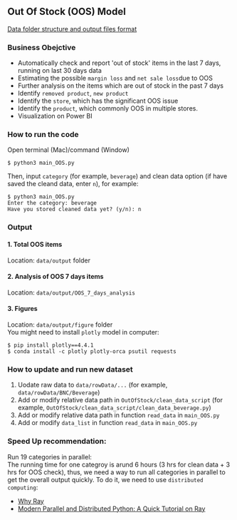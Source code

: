 ## Out Of Stock (OOS) Model

[Data folder structure and output files format](https://github.com/YiranJing/Lagardere_CommercialAnalysis/tree/master/OutOfStock/notebook/OutOfStock/support)
### Business Obejctive
- Automatically check and report 'out of stock' items in the last 7 days, running on last 30 days data
- Estimating the possible `margin loss` and `net sale loss`due to OOS
- Further analysis on the items which are out of stock in the past 7 days
- Identify `removed product`, `new product`
- Identify the `store`, which has the significant OOS issue
- Identify the `product`, which commonly OOS in multiple stores. 
- Visualization on Power BI

### How to run the code
Open terminal (Mac)/command (Window)
```
$ python3 main_OOS.py
```
Then, input `category` (for example, `beverage`) and clean data option (if have saved the cleand data, enter `n`), for example:
```
$ python3 main_OOS.py
Enter the category: beverage
Have you stored cleaned data yet? (y/n): n
```
### Output
#### 1. Total OOS items
Location: `data/output` folder

#### 2. Analysis of OOS 7 days items
Location: `data/output/OOS_7_days_analysis`

#### 3. Figures
Location: `data/output/figure` folder <br />
You might need to install `plotly` model in computer: 
```
$ pip install plotly==4.4.1
$ conda install -c plotly plotly-orca psutil requests
```

### How to update and run new dataset
1. Uodate raw data to `data/rowData/...` (for example, `data/rowData/BNC/Beverage`)
2. Add or modify relative data path in `OutOfStock/clean_data_script` (for example, `OutOfStock/clean_data_script/clean_data_beverage.py`)
3. Add or modify relative data path in function `read_data` in `main_OOS.py`
4. Add or modify `data_list` in function `read_data` in `main_OOS.py`

### Speed Up recommendation:
Run 19 categories in parallel:  <br/>
The running time for one categroy is arund 6 hours (3 hrs for clean data + 3 hrs for OOS check), thus, we need a way to run all categories in parallel to get the overall output quickly. To do it, we need to use `distributed computing`:
- [Why Ray](https://towardsdatascience.com/10x-faster-parallel-python-without-python-multiprocessing-e5017c93cce1)
- [Modern Parallel and Distributed Python: A Quick Tutorial on Ray](https://towardsdatascience.com/modern-parallel-and-distributed-python-a-quick-tutorial-on-ray-99f8d70369b8)

